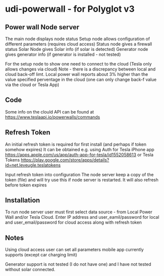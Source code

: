 # udi-powerwall  -  for Polyglot v3 
## Power wall Node server
The main node displays node status
Setup node allows configuration of different parameters  (requires cloud access)
Status node gives a firewall status 
Solar Node gives Solar info (if solar is detected)
Generator node gives generator info (if generator is installed - not tested)

For the setup node to show one need to connect to the cloud (Tesla only allows changes via cloud)
Note - there is a discrepancy between local and cloud back-off limt.  Local power wall reports about 3% higher than the value specified perventage in the cloud (one can only change back-f value via the cloud or Tesla App)

## Code

Some info on the clould API can be found at https://www.teslaapi.io/powerwalls/commands

## Refresh Token 
An initial refresh token is required for first install (and perhaps if token somehow expires)
It can be obtained e.g. using Auth for Tesla iPhone app 
https://apps.apple.com/us/app/auth-app-for-tesla/id1552058613 or Tesla Tokens https://play.google.com/store/apps/details?id=net.leveugle.teslatokens

Input refresh token into configuration 
The node server keep a copy of the token (file) and will try use this if node server is restarted.  It will also refresh before token expires

## Installation
To run node server user must first select data source - from Local Power Wall and/or Tesla Cloud.  Enter IP address and user_eamil/password for local and user_email/password for cloud access along with refresh token

## Notes 
Using cloud access user can set all parameters mobile app currently supports (except car charging limit)

Generator support is not tested (I do not have one) and I have not tested without solar connected.
